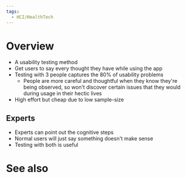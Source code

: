 ```yaml
---
tags:
  - HCI/HealthTech
---
```

# Overview
- A usability testing method
- Get users to say every thought they have while using the app
- Testing with 3 people captures the 80% of usability problems
	- People are more careful and thoughtful when they know they're being observed, so won't discover certain issues that they would during usage in their hectic lives
- High effort but cheap due to low sample-size

## Experts
- Experts can point out the cognitive steps
- Normal users will just say something doesn't make sense
- Testing with both is useful

# See also